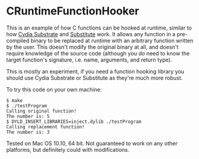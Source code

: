 # CRuntimeFunctionHooker
This is an example of how C functions can be hooked at runtime, similar to how [Cydia Substrate](http://www.cydiasubstrate.com/) and [Substitute](https://github.com/comex/substitute) work. It allows any function in a pre-compiled binary to be replaced at runtime with an arbitrary function written by the user. This doesn't modify the original binary at all, and doesn't require knowledge of the source code (although you do need to know the target function's signature, i.e. name, arguments, and return type).

This is mostly an experiment, if you need a function hooking library you should use Cydia Substrate or Substitute as they're much more robust.

To try this code on your own machine:

```
$ make
$ ./testProgram
Calling original function!
The number is: 5
$ DYLD_INSERT_LIBRARIES=inject.dylib ./testProgram
Calling replacement function!
The number is: 3
```

Tested on Mac OS 10.10, 64 bit. Not guaranteed to work on any other platforms, but definitely could with modifications.
